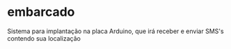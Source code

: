 # embarcado
Sistema para implantação na placa Arduino, que irá receber e enviar SMS's contendo sua localização
